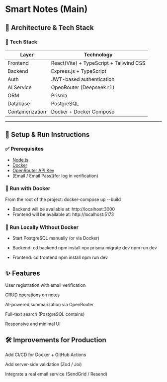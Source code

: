 # Smart Notes (Main)

## 📐 Architecture & Tech Stack

### 🧱 Tech Stack

| Layer        | Technology                          |
|--------------|-------------------------------------|
| Frontend     | React(Vite) + TypeScript + Tailwind CSS   |
| Backend      | Express.js + TypeScript             |
| Auth         | JWT-based authentication            |
| AI Service   | OpenRouter (Deepseek r1)             |
| ORM          | Prisma                              |
| Database     | PostgreSQL                          |
| Containerization | Docker + Docker Compose         |

---

## 🚀 Setup & Run Instructions

### ✅ Prerequisites

- [Node.js](https://nodejs.org/)
- [Docker](https://www.docker.com/)
- [OpenRouter API Key](https://openrouter.ai/keys)
- [Email / Email Pass](for log in verification)

### 🐳 Run with Docker
From the root of the project:
docker-compose up --build

- Backend will be available at: http://localhost:3000
- Frontend will be available at: http://localhost:5173

### 🧪 Run Locally Without Docker
- Start PostgreSQL manually (or via Docker)

- Backend:
cd backend
npm install
npx prisma migrate dev
npm run dev

- Frontend:
cd frontend
npm install
npm run dev

## ✨ Features

User registration with email verification

CRUD operations on notes

AI-powered summarization via OpenRouter

Full-text search (PostgreSQL contains)

Responsive and minimal UI

## 🛠 Improvements for Production

Add CI/CD for Docker + GitHub Actions

Add server-side validation (Zod / Joi)

Integrate a real email service (SendGrid / Resend)

